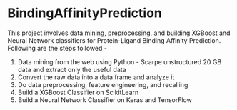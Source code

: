 # BindingAffinityPrediction
This project involves data mining, preprocessing, and building XGBoost and Neural Network classifiers for Protein-Ligand Binding Affinity Prediction. Following are the steps followed - 
1. Data mining from the web using Python - Scarpe unstructured 20 GB data and extract only the useful data
2. Convert the raw data into a data frame and analyze it
3. Do data preprocessing, feature engineering, and recalling
4. Build a XGBoost Classifier on ScikitLearn
5. Build a Neural Network Classifier on Keras and TensorFlow
